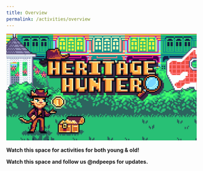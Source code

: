 ```yaml
---
title: Overview
permalink: /activities/overview
---
```

![](/images/NDP22%20Website%2017May202216.jpg)

<b>Watch this space for activities for both young & old!</b>

<b>Watch this space and follow us <span class="red-ttext">@ndpeeps</span> for updates.</b>